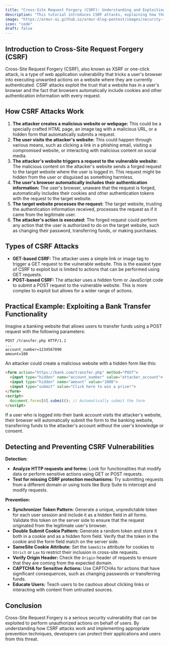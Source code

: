 ```yaml
---
title: "Cross-Site Request Forgery (CSRF): Understanding and Exploiting Web Application Vulnerabilities"
description: "This tutorial introduces CSRF attacks, explaining how they exploit user trust and browser behavior to perform unauthorized actions on websites."
image: "https://armur-ai.github.io/armur-blog-pentest/images/security-fundamentals.png"
icon: "code"
draft: false
---
```

## Introduction to Cross-Site Request Forgery (CSRF)

Cross-Site Request Forgery (CSRF), also known as XSRF or one-click attack, is a type of web application vulnerability that tricks a user's browser into executing unwanted actions on a website where they are currently authenticated.  CSRF attacks exploit the trust that a website has in a user's browser and the fact that browsers automatically include cookies and other authentication information with every request.

## How CSRF Attacks Work

1. **The attacker creates a malicious website or webpage:** This could be a specially crafted HTML page, an image tag with a malicious URL, or a hidden form that automatically submits a request.
2. **The user visits the attacker's website:** This could happen through various means, such as clicking a link in a phishing email, visiting a compromised website, or interacting with malicious content on social media.
3. **The attacker's website triggers a request to the vulnerable website:** The malicious content on the attacker's website sends a forged request to the target website where the user is logged in. This request might be hidden from the user or disguised as something harmless.
4. **The user's browser automatically includes their authentication information:**  The user's browser, unaware that the request is forged, automatically includes their cookies and other authentication tokens with the request to the target website.
5. **The target website processes the request:** The target website, trusting the authentication information received, processes the request as if it came from the legitimate user.
6. **The attacker's action is executed:** The forged request could perform any action that the user is authorized to do on the target website, such as changing their password, transferring funds, or making purchases.

## Types of CSRF Attacks

* **GET-based CSRF:** The attacker uses a simple link or image tag to trigger a GET request to the vulnerable website. This is the easiest type of CSRF to exploit but is limited to actions that can be performed using GET requests.
* **POST-based CSRF:** The attacker uses a hidden form or JavaScript code to submit a POST request to the vulnerable website. This is more complex to exploit but allows for a wider range of actions.

## Practical Example: Exploiting a Bank Transfer Functionality

Imagine a banking website that allows users to transfer funds using a POST request with the following parameters:

```
POST /transfer.php HTTP/1.1
...
account_number=1234567890
amount=100
```

An attacker could create a malicious website with a hidden form like this:

```html
<form action="https://bank.com/transfer.php" method="POST">
  <input type="hidden" name="account_number" value="attacker_account">
  <input type="hidden" name="amount" value="1000">
  <input type="submit" value="Click here to win a prize!">
</form>
<script>
  document.forms[0].submit(); // Automatically submit the form
</script>
```

If a user who is logged into their bank account visits the attacker's website, their browser will automatically submit the form to the banking website, transferring funds to the attacker's account without the user's knowledge or consent.

## Detecting and Preventing CSRF Vulnerabilities

**Detection:**

* **Analyze HTTP requests and forms:**  Look for functionalities that modify data or perform sensitive actions using GET or POST requests.
* **Test for missing CSRF protection mechanisms:**  Try submitting requests from a different domain or using tools like Burp Suite to intercept and modify requests.

**Prevention:**

* **Synchronizer Token Pattern:** Generate a unique, unpredictable token for each user session and include it as a hidden field in all forms. Validate this token on the server side to ensure that the request originated from the legitimate user's browser.
* **Double Submit Cookie Pattern:**  Generate a random token and store it both in a cookie and as a hidden form field. Verify that the token in the cookie and the form field match on the server side.
* **SameSite Cookie Attribute:** Set the `SameSite` attribute for cookies to `Strict` or `Lax` to restrict their inclusion in cross-site requests.
* **Verify Origin Header:**  Check the `Origin` header of requests to ensure that they are coming from the expected domain.
* **CAPTCHA for Sensitive Actions:**  Use CAPTCHAs for actions that have significant consequences, such as changing passwords or transferring funds.
* **Educate Users:**  Teach users to be cautious about clicking links or interacting with content from untrusted sources.

## Conclusion

Cross-Site Request Forgery is a serious security vulnerability that can be exploited to perform unauthorized actions on behalf of users. By understanding how CSRF attacks work and implementing appropriate prevention techniques, developers can protect their applications and users from this threat.